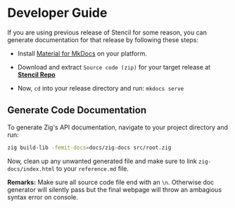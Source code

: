 # Developer Guide

If you are using previous release of Stencil for some reason, you can generate documentation for that release by following these steps:

- Install [Material for MkDocs](https://squidfunk.github.io/mkdocs-material/getting-started/) on your platform.

- Download and extract `Source code (zip)` for your target release at [**Stencil Repo**](https://github.com/bitlaab-bolt/stencil)

- Now, `cd` into your release directory and run: `mkdocs serve`

## Generate Code Documentation

To generate Zig's API documentation, navigate to your project directory and run:

```sh
zig build-lib -femit-docs=docs/zig-docs src/root.zig
```

Now, clean up any unwanted generated file and make sure to link `zig-docs/index.html` to your `reference.md` file.

**Remarks:** Make sure all source code file end with an `\n`. Otherwise doc generator will silently pass but the final webpage will throw an ambagious syntax error on console.